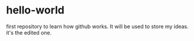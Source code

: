 # hello-world
first repository to learn how github works. It will be used to store my ideas.
it's the edited one.

